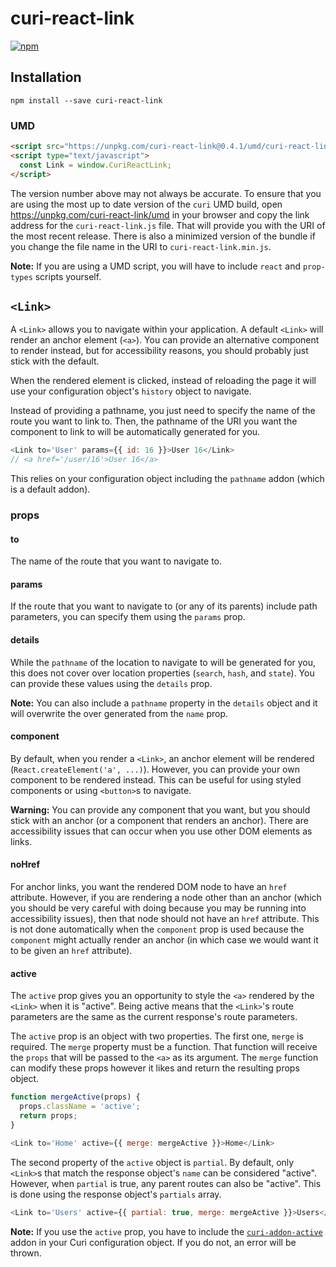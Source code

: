 # curi-react-link

[![npm][badge]][npm-link]

[badge]: https://img.shields.io/npm/v/curi-react-link.svg
[npm-link]: https://npmjs.com/package/curi-react-link

## Installation

```
npm install --save curi-react-link
```

### UMD

```html
<script src="https://unpkg.com/curi-react-link@0.4.1/umd/curi-react-link.js"></script>
<script type="text/javascript">
  const Link = window.CuriReactLink;
</script>
```

The version number above may not always be accurate. To ensure that you are using the most
up to date version of the `curi` UMD build, open https://unpkg.com/curi-react-link/umd in your
browser and copy the link address for the `curi-react-link.js` file. That will provide you
with the URI of the most recent release. There is also a minimized version of the bundle
if you change the file name in the URI to `curi-react-link.min.js`.

**Note:** If you are using a UMD script, you will have to include `react` and `prop-types` scripts yourself.

## `<Link>`

A `<Link>` allows you to navigate within your application. A default `<Link>` will render an anchor element (`<a>`). You can provide an alternative component to render instead, but for accessibility reasons, you should probably just stick with the default.

When the rendered element is clicked, instead of reloading the page it will use your configuration object's `history` object to navigate.

Instead of providing a pathname, you just need to specify the name of the route you want to link to. Then, the pathname of the URI you want the component to link to will be automatically generated for you.

```js
<Link to='User' params={{ id: 16 }}>User 16</Link>
// <a href='/user/16'>User 16</a>
```

This relies on your configuration object including the `pathname` addon (which is a default addon).

### props

#### to

The name of the route that you want to navigate to.

#### params

If the route that you want to navigate to (or any of its parents) include path parameters, you can specify them using the `params` prop.

#### details

While the `pathname` of the location to navigate to will be generated for you, this does not cover over location properties (`search`, `hash`, and `state`). You can provide these values using the `details` prop.

**Note:** You can also include a `pathname` property in the `details` object and it will overwrite the over generated from the `name` prop.

#### component

By default, when you render a `<Link>`, an anchor element will be rendered (`React.createElement('a', ...)`). However, you can provide your own component to be rendered instead. This can be useful for using styled components or using `<button>`s to navigate.

**Warning:** You can provide any component that you want, but you should stick with an anchor (or a component that renders an anchor). There are accessibility issues that can occur when you use other DOM elements as links.

#### noHref

For anchor links, you want the rendered DOM node to have an `href` attribute. However, if you are rendering a node other than an anchor (which you should be very careful with doing because you may be running into accessibility issues), then that node should not have an `href` attribute. This is not done automatically when the `component` prop is used because the `component` might actually render an anchor (in which case we would want it to be given an `href` attribute).

#### active

The `active` prop gives you an opportunity to style the `<a>` rendered by the `<Link>` when it is "active". Being active means that the `<Link>`'s route parameters are the same as the current response's route parameters.

The `active` prop is an object with two properties. The first one, `merge` is required. The `merge` property must be a function. That function will receive the `props` that will be passed to the `<a>` as its argument. The `merge` function can modify these props however it likes and return the resulting props object.

```js
function mergeActive(props) {
  props.className = 'active';
  return props;
}

<Link to='Home' active={{ merge: mergeActive }}>Home</Link>
```

The second property of the `active` object is `partial`. By default, only `<Link>`s that match the response object's `name` can be considered "active". However, when `partial` is true, any parent routes can also be "active". This is done using the response object's `partials` array.

```js
<Link to='Users' active={{ partial: true, merge: mergeActive }}>Users</Link>
```

**Note:** If you use the `active` prop, you have to include the [`curi-addon-active`](../curi-addon-active) addon in your Curi configuration object. If you do not, an error will be thrown.

